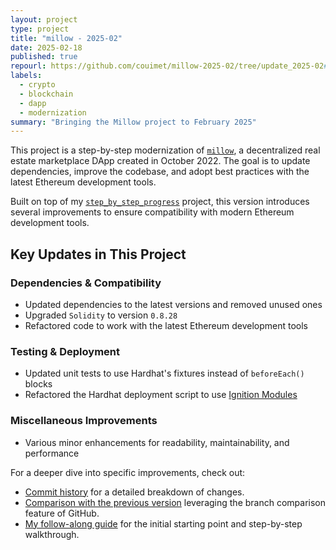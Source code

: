 ```yaml
---
layout: project
type: project
title: "millow - 2025-02"
date: 2025-02-18
published: true
repourl: https://github.com/couimet/millow-2025-02/tree/update_2025-02#readme
labels:
  - crypto
  - blockchain
  - dapp
  - modernization
summary: "Bringing the Millow project to February 2025"
---
```


This project is a step-by-step modernization of [`millow`](https://github.com/dappuniversity/millow), a decentralized real estate marketplace DApp created in October 2022. The goal is to update dependencies, improve the codebase, and adopt best practices with the latest Ethereum development tools.

Built on top of my [`step_by_step_progress`](https://github.com/couimet/millow/tree/step_by_step_progress#readme) project, this version introduces several improvements to ensure compatibility with modern Ethereum development tools.

## Key Updates in This Project

### Dependencies & Compatibility
- Updated dependencies to the latest versions and removed unused ones
- Upgraded `Solidity` to version `0.8.28`
- Refactored code to work with the latest Ethereum development tools

### Testing & Deployment
- Updated unit tests to use Hardhat's fixtures instead of `beforeEach()` blocks
- Refactored the Hardhat deployment script to use [Ignition Modules](https://hardhat.org/ignition/docs/getting-started#overview)

### Miscellaneous Improvements
- Various minor enhancements for readability, maintainability, and performance

For a deeper dive into specific improvements, check out:
- [Commit history](https://github.com/couimet/millow-2025-02/commits/update_2025-02/) for a detailed breakdown of changes.
- [Comparison with the previous version](https://github.com/couimet/millow-2025-02/compare/step_by_step_progress..update_2025-02) leveraging the branch comparison feature of GitHub.
- [My follow-along guide](https://ouimet.info/follow-alongs/millow.html) for the initial starting point and step-by-step walkthrough.
